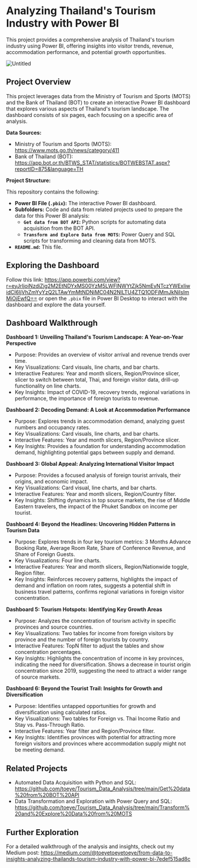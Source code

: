 # Analyzing Thailand's Tourism Industry with Power BI

This project provides a comprehensive analysis of Thailand's tourism industry using Power BI, offering insights into visitor trends, revenue, accommodation performance, and potential growth opportunities.

![Untitled](https://github.com/user-attachments/assets/ee3f2a66-c2a0-42b0-876b-96bdcda5f272)


## Project Overview

This project leverages data from the Ministry of Tourism and Sports (MOTS) and the Bank of Thailand (BOT) to create an interactive Power BI dashboard that explores various aspects of Thailand's tourism landscape. The dashboard consists of six pages, each focusing on a specific area of analysis. 

**Data Sources:**

* Ministry of Tourism and Sports (MOTS): https://www.mots.go.th/news/category/411
* Bank of Thailand (BOT): https://app.bot.or.th/BTWS_STAT/statistics/BOTWEBSTAT.aspx?reportID=875&language=TH

**Project Structure:**

This repository contains the following:

* **Power BI File (`.pbix`):**  The interactive Power BI dashboard.
* **Subfolders:**  Code and data from related projects used to prepare the data for this Power BI analysis:
    * **`Get data from BOT API`:**  Python scripts for automating data acquisition from the BOT API.
    * **`Transform and Explore Data from MOTS`:**  Power Query and SQL scripts for transforming and cleaning data from MOTS.
* **`README.md`:**  This file.


## Exploring the Dashboard

Follow this link: https://app.powerbi.com/view?r=eyJrIjoiNzdiZjg2M2EtNDYxMS00YzM5LWFlNWYtZjk5NmEyNTczYWExIiwidCI6IjVhZmYyYzQ2LTAwYmMtNDNiMC04N2NlLTU4ZTQ1ODFjMmJkNiIsImMiOjEwfQ==
or open the `.pbix` file in Power BI Desktop to interact with the dashboard and explore the data yourself.


## Dashboard Walkthrough

**Dashboard 1: Unveiling Thailand's Tourism Landscape: A Year-on-Year Perspective**

* Purpose:  Provides an overview of visitor arrival and revenue trends over time.
* Key Visualizations: Card visuals, line charts, and bar charts. 
* Interactive Features:  Year and month slicers, Region/Province slicer, slicer to switch between total, Thai, and foreign visitor data, drill-up functionality on line charts.
* Key Insights:  Impact of COVID-19, recovery trends, regional variations in performance, the importance of foreign tourists to revenue. 

**Dashboard 2: Decoding Demand: A Look at Accommodation Performance**

* Purpose: Explores trends in accommodation demand, analyzing guest numbers and occupancy rates.
* Key Visualizations:  Card visuals, line charts, and bar charts.
* Interactive Features: Year and month slicers, Region/Province slicer.
* Key Insights:  Provides a foundation for understanding accommodation demand, highlighting potential gaps between supply and demand.

**Dashboard 3: Global Appeal: Analyzing International Visitor Impact**

* Purpose:  Provides a focused analysis of foreign tourist arrivals, their origins, and economic impact.
* Key Visualizations: Card visual, line charts, and bar charts.
* Interactive Features: Year and month slicers, Region/Country filter.
* Key Insights:  Shifting dynamics in top source markets, the rise of Middle Eastern travelers, the impact of the Phuket Sandbox on income per tourist.

**Dashboard 4: Beyond the Headlines: Uncovering Hidden Patterns in Tourism Data**

* Purpose: Explores trends in four key tourism metrics: 3 Months Advance Booking Rate, Average Room Rate, Share of Conference Revenue, and Share of Foreign Guests. 
* Key Visualizations: Four line charts. 
* Interactive Features: Year and month slicers, Region/Nationwide toggle, Region filter. 
* Key Insights:  Reinforces recovery patterns, highlights the impact of demand and inflation on room rates, suggests a potential shift in business travel patterns, confirms regional variations in foreign visitor concentration. 

**Dashboard 5: Tourism Hotspots: Identifying Key Growth Areas**

* Purpose: Analyzes the concentration of tourism activity in specific provinces and source countries.
* Key Visualizations: Two tables for income from foreign visitors by province and the number of foreign tourists by country.
* Interactive Features: TopN filter to adjust the tables and show concentration percentages. 
* Key Insights:  Highlights the concentration of income in key provinces, indicating the need for diversification. Shows a decrease in tourist origin concentration since 2019, suggesting the need to attract a wider range of source markets. 

**Dashboard 6: Beyond the Tourist Trail: Insights for Growth and Diversification**

* Purpose:  Identifies untapped opportunities for growth and diversification using calculated ratios.
* Key Visualizations: Two tables for Foreign vs. Thai Income Ratio and Stay vs. Pass-Through Ratio.
* Interactive Features: Year filter and Region/Province filter.
* Key Insights:  Identifies provinces with potential for attracting more foreign visitors and provinces where accommodation supply might not be meeting demand. 


## Related Projects

* Automated Data Acquisition with Python and SQL:  https://github.com/toeye/Tourism_Data_Analysis/tree/main/Get%20data%20from%20BOT%20API
* Data Transformation and Exploration with Power Query and SQL:  https://github.com/toeye/Tourism_Data_Analysis/tree/main/Transform%20and%20Explore%20Data%20from%20MOTS


##  Further Exploration

For a detailed walkthrough of the analysis and insights, check out my Medium post: https://medium.com/@toeyetoeyetoeye/from-data-to-insights-analyzing-thailands-tourism-industry-with-power-bi-7edef515ad8c

